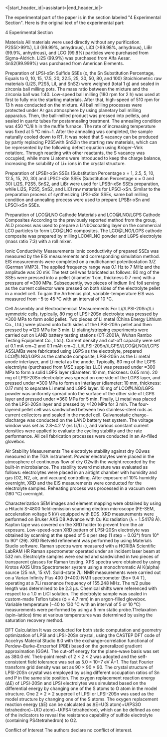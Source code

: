 <|start_header_id|>assistant<|end_header_id|>

The experimental part of the paper is in the section labeled "4 Experimental Section". Here is the original text of the experimental part:

4 Experimental Section

Materials
All materials were used directly without any purification. P2S5(>99%), LiI (99.99%, anhydrous), LiCl (>99.98%, anhydrous), LiBr (99.9%, anhydrous), and LCO (99.8%) particles were purchased from Sigma-Aldrich. Li2S (99.9%) was purchased from Alfa Aesar. SnS2(99.999%) was purchased from American Elements.

Preparation of LPSI-xSn Sulfide SSEs (x, the Sn Substitution Percentage, Equals to 0, 10, 15, 17.5, 20, 22.5, 25, 30, 50, 80, and 100)
Stoichiometric raw materials (Li2S, P2S5, LiI, and SnS2) were weighed (total 1 g) and sealed in zirconia ball milling pots. The mass ratio between the mixture and the zirconia ball was 1:40. Low-speed ball milling (180 rpm for 2 h) was used at first to fully mix the starting materials. After that, high-speed of 510 rpm for 13 h was conducted on the mixture. All ball milling processes were protected under Ar gas atmosphere by using planetary ball milling apparatus. Then, the ball-milled product was pressed into pellets, and sealed in quartz tubes for postannealing treatment. The annealing condition was 450 °C/8 h in the muffle furnace. The rate of increasing temperature was fixed at 5 °C min−1. After the annealing was completed, the sample naturally cooled down to RT. It was noted that S vacancy can be produced by partly replacing P2S5with SnS2in the starting raw materials, which can be represented by the following defect equation using Kröger–Vink notation:. Through reacting with other reactants, the S vacancy was occupied, while more Li atoms were introduced to keep the charge balance, increasing the solubility of Li+ ions in the crystal structure.

Preparation of LPSBr-xSn SSEs (Substitution Percentage x = 1, 2.5, 5, 10, 12.5, 15, 20, 30) and LPSCl-xSn SSEs (Substitution Percentage x = 0 and 30)
Li2S, P2S5, SnS2, and LiBr were used for LPSBr-xSn SSEs preparation, while Li2S, P2S5, SnS2, and LiCl raw materials for LPSCl-xSn. Similar to the preparation process of synthesizing LPSI-xSn SSEs, same ball milling condition and annealing process were used to prepare LPSBr-xSn and LPSCl-xSn SSEs.

Preparation of LCO@LNO Cathode Materials and LCO@LNO/LGPS Cathode Composites
According to the previously reported method from the group, ALD process was used to prepare a LiNbOxcoating layer on the commercial LCO particles to form LCO@LNO composites. The LCO@LNO/LGPS cathode composite was prepared by milling LCO@LNO powder and LGPS electrolyte (mass ratio 7:3) with a roll mixer.

Ionic Conductivity Measurements
Ionic conductivity of prepared SSEs was measured by the EIS measurements and corresponding simulation method. EIS measurements were completed on a multichannel potentiostation 3/Z (German VMP3). The applied frequency range was 0.1 Hz to 7 MHz and the amplitude was 20 mV. The test cell was fabricated as follows: 80 mg of the SSEs were pressed into a pellet (diameter 1 cm, thickness 0.7 mm) with a pressure of ≈300 MPa. Subsequently, two pieces of indium (In) foil serving as the current collector were pressed on both sides of the electrolyte pellet in a model cell. To gain the Arrhenius plot, variable-temperature EIS was measured from −5 to 45 °C with an interval of 10 °C.

Cell Assembly and Electrochemical Measurements
For Li//LPSI-20Sn//Li symmetric cells, typically, 80 mg of LPSI-20Sn electrolyte was pressed by ≈300 MPa to form solid pellet. Two pieces of Li metal (China Energy Lithium Co., Ltd.) were placed onto both sides of the LPSI-20Sn pellet and then pressed by ≈120 MPa for 3 min. Li plating/stripping experiments were carried out on LAND battery testing stations (CT-2001A, Wuhan Rambo Testing Equipment Co., Ltd.). Current density and cut-off capacity were set at 0.1 mA cm−2 and 0.1 mAh cm−2. Li/LPSI-20Sn//LGPS//LCO@LNO//LGPS ASSLMBs were fabricated using LGPS as the electrolyte, prepared LCO@LNO/LGPS as the cathode composite, LPSI-20Sn as the Li metal anode interlayer, and Li metal as the anode. Typically, 80 mg of the LGPS electrolyte (purchased from MSE supplies LLC) was pressed under ≈300 MPa to form a solid LGPS layer (diameter: 10 mm, thickness: 0.65 mm). 20 mg of LPSI-20Sn electrolyte was spread on one side of the LGPS layer, and pressed under ≈300 MPa to form an interlayer (diameter: 10 mm, thickness: 0.17 mm) to separate Li metal and LGPS layer. 10 mg of LCO@LNO/LGPS powder was uniformly spread onto the surface of the other side of LGPS layer and pressed under ≈360 MPa for 5 min. Finally, Li metal was placed on the LPSI-20Sn layer and pressed by ≈120 MPa for 3 min. The four-layered pellet cell was sandwiched between two stainless-steel rods as current collectors and sealed in the model cell. Galvanostatic charge–discharge was conducted on the LAND battery test system. The voltage window was set as 2.8–4.2 V (vs Li/Li+), and various constant current densities were applied to evaluate the cycling stability and the rate performance. All cell fabrication processes were conducted in an Ar-filled glovebox.

Air Stability Measurements
The electrolyte stability against dry O2was measured in the TGA instrument. Powder electrolytes were placed in the atmosphere of continuous flow of dry O2with the weight recorded by the built-in microbalance. The stability toward moisture was evaluated as follows: electrolytes were placed in an airtight chamber with humidity and gas (O2, N2, air, and vacuum) controlling. After exposure of 10% humidity overnight, XRD and the EIS measurements were conducted for the electrolyte samples. Reheating process was processed in a vacuum oven (180 °C) overnight.

Characterization
SEM images and element mapping were obtained by using a Hitachi S-4800 field-emission scanning electron microscope (FE-SEM, acceleration voltage 5 kV) equipped with EDS. XRD measurements were performed on Bruker AXS D8 Advance with Cu Kα radiation (λ = 1.54178 Å). Kapton tape was covered on the XRD holder to prevent from the air exposure. Low-speed-scan XRD pattern of LPSI-20Sn electrolyte was obtained by scanning at the speed of 5 s per step (1 step = 0.02°) from 10° to 90° (2θ). XRD Rietveld refinement was performed by using Materials Studio software. Raman spectra were measured with a HORIBA Scientific LabRAM HR Raman spectrometer operated under an incident laser beam at 532 nm. Electrolyte samples were sealed and sandwiched in two pieces of transparent glasses for Raman testing. XPS spectra were obtained by using Krotos AXIS Ultra Spectrometer system using a monochromatic Al K(alpha) source (25 mA, 15 kV). Solid-state 7Li NMR measurements were carried out on a Varian Infinity Plus 400 (I+400) NMR spectrometer (Bo= 9.4 T), operating at a 7Li resonance frequency of 155.248 MHz. The π/2 pulse length was determined to be 2.3 µs. Chemical shifts were referenced with respect to a 1.0 m LiCl solution. The electrolyte sample was sealed in custom-made Teflon tubes (ϕ = 4.7 mm) in an argon-filled glovebox. Variable temperature (−40 to 130 °C with an interval of 5 or 10 °C) measurements were performed by using a 5 mm static probe.T1relaxation (spin–lattice) time at various temperatures was determined by using the saturation recovery method.

DFT Calculation
It was conducted for both static computation and geometry optimization of LPSI and LPSI-20Sn crystal, using the CASTEP DFT code of Accelrys Material Studio 8.0 with the exchange–correlation functional of Perdew–Burke–Ernzerhof (PBE) based on the generalized gradient approximation (GGA). The cut-off energy for the plane-wave basis was set as 380.0 eV. Thek-point mesh of 2 × 2 × 2 was adopted and the self-consistent field tolerance was set as 5.0 × 10−7 eV Å−1. The fast Fourier transform grid density was set as 90 × 90 × 90. The crystal structure of LPSI-20Sn crystal was employed by using different occupation ratios of Sn and P in the same site position. The oxygen replacement reaction energy (ΔE) of LPSI-20Sn and LPSI electrolytes was simulated based on the differential energy by changing one of the S atoms to O atom in the model structure. One 2 × 2 × 2 supercell of LPSI or LPSI-20Sn was used as the model structure by changing one of the S atoms. The oxygen replacement reaction energy (ΔE) can be calculated as ΔE=U(S atom)+U(PS3O tetrahedron)−U(O atom)−U(PS4 tetrahedron), which can be defined as one of the indicators to reveal the resistance capability of sulfide electrolyte (containing PS4tetrahedron) to O2.

Conflict of Interest
The authors declare no conflict of interest.